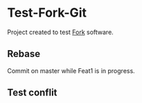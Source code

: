 # Test-Fork-Git

Project created to test [Fork](https://git-fork.com/) software.

## Rebase

Commit on master while Feat1 is in progress.

## Test conflit